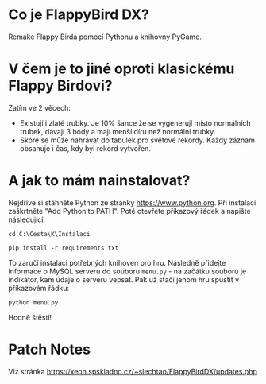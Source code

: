 # Co je FlappyBird DX?
Remake Flappy Birda pomocí Pythonu a knihovny PyGame.
# V čem je to jiné oproti klasickému Flappy Birdovi?
Zatím ve 2 věcech:
- Existují i zlaté trubky. Je 10% šance že se vygenerují místo normálních trubek, dávají 3 body a mají menší díru než normální trubky.
- Skóre se může nahrávat do tabulek pro světové rekordy. Každý záznam obsahuje i čas, kdy byl rekord vytvořen.
# A jak to mám nainstalovat?
Nejdříve si stáhněte Python ze stránky https://www.python.org.
Při instalaci zaškrtněte "Add Python to PATH".
Poté otevřete příkazový řádek a napište následující:
```
cd C:\Cesta\K\Instalaci
```
```
pip install -r requirements.txt
```
To zaručí instalaci potřebných knihoven pro hru.
Následně přidejte informace o MySQL serveru do souboru `menu.py` - na začátku souboru je indikátor, kam údaje o serveru vepsat.
Pak už stačí jenom hru spustit v příkazovém řádku:
```
python menu.py
```
Hodně štěstí!
# Patch Notes
Viz stránka https://xeon.spskladno.cz/~slechtao/FlappyBirdDX/updates.php